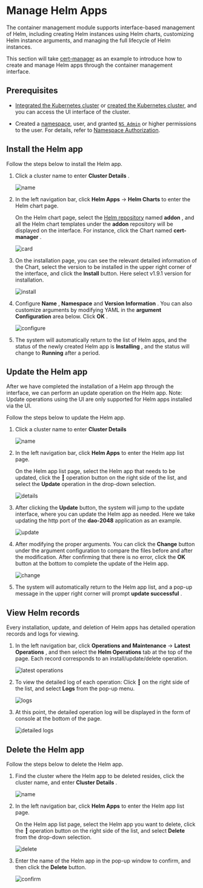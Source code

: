 # Manage Helm Apps

The container management module supports interface-based management of Helm, including creating Helm instances using Helm charts, customizing Helm instance arguments, and managing the full lifecycle of Helm instances.

This section will take [cert-manager](https://cert-manager.io/docs/) as an example to introduce how to create and manage Helm apps through the container management interface.

## Prerequisites

- [Integrated the Kubernetes cluster](../clusters/integrate-cluster.md) or
  [created the Kubernetes cluster](../clusters/create-cluster.md),
  and you can access the UI interface of the cluster.

- Created a [namespace](../namespaces/createns.md),
  user,
  and granted [`NS Admin`](../permissions/permission-brief.md#ns-admin) or higher permissions to the user.
  For details, refer to [Namespace Authorization](../permissions/cluster-ns-auth.md).

## Install the Helm app

Follow the steps below to install the Helm app.

1. Click a cluster name to enter __Cluster Details__ .

    ![name](../images/install-helm01.png)

2. In the left navigation bar, click __Helm Apps__ -> __Helm Charts__ to enter the Helm chart page.

     On the Helm chart page, select the [Helm repository](helm-repo.md) named __addon__ , and all the Helm chart templates under the __addon__ repository will be displayed on the interface.
     For instance, click the Chart named __cert-manager__ .

    ![card](../images/install-helm02.png)

3. On the installation page, you can see the relevant detailed information of the Chart, select the version to be installed in the upper right corner of the interface, and click the __Install__ button. Here select v1.9.1 version for installation.

    ![install](../images/install-helm03.png)

4. Configure __Name__ , __Namespace__ and __Version Information__ . You can also customize arguments by modifying YAML in the **argument Configuration** area below. Click __OK__ .

    ![configure](../images/install-helm04.png)

5. The system will automatically return to the list of Helm apps, and the status of the newly created Helm app is __Installing__ , and the status will change to __Running__ after a period.

## Update the Helm app

After we have completed the installation of a Helm app through the interface, we can perform an update operation on the Helm app. Note: Update operations using the UI are only supported for Helm apps installed via the UI.

Follow the steps below to update the Helm app.

1. Click a cluster name to enter __Cluster Details__

    ![name](../images/install-helm01.png)

2. In the left navigation bar, click __Helm Apps__ to enter the Helm app list page.

     On the Helm app list page, select the Helm app that needs to be updated, click the __┇__ operation button on the right side of the list, and select the __Update__ operation in the drop-down selection.

    ![details](../images/update-helm01.png)

3. After clicking the __Update__ button, the system will jump to the update interface, where you can update the Helm app as needed. Here we take updating the http port of the __dao-2048__ application as an example.

    ![update](../images/update-helm02.png)

4. After modifying the proper arguments. You can click the __Change__ button under the argument configuration to compare the files before and after the modification. After confirming that there is no error, click the __OK__ button at the bottom to complete the update of the Helm app.

    ![change](../images/update-helm03.png)

5. The system will automatically return to the Helm app list, and a pop-up message in the upper right corner will prompt __update successful__ .

## View Helm records

Every installation, update, and deletion of Helm apps has detailed operation records and logs for viewing.

1. In the left navigation bar, click __Operations and Maintenance__ -> __Latest Operations__ , and then select the __Helm Operations__ tab at the top of the page. Each record corresponds to an install/update/delete operation.

    ![latest operations](../images/view-helm01.png)

2. To view the detailed log of each operation: Click __┇__ on the right side of the list, and select __Logs__ from the pop-up menu.

    ![logs](../images/view-helm02.png)

3. At this point, the detailed operation log will be displayed in the form of console at the bottom of the page.

    ![detailed logs](../images/view-helm03.png)

## Delete the Helm app

Follow the steps below to delete the Helm app.

1. Find the cluster where the Helm app to be deleted resides, click the cluster name, and enter __Cluster Details__ .

    ![name](../images/install-helm01.png)

2. In the left navigation bar, click __Helm Apps__ to enter the Helm app list page.

     On the Helm app list page, select the Helm app you want to delete, click the __┇__ operation button on the right side of the list, and select __Delete__ from the drop-down selection.

    ![delete](../images/delete-helm01.png)

3. Enter the name of the Helm app in the pop-up window to confirm, and then click the __Delete__ button.

    ![confirm](../images/delete-helm02.png)
